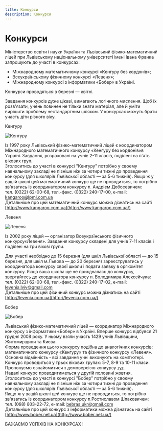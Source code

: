 ```yaml
---
title: Конкурси
description: Конкурси
---
```

# Конкурси

Міністерство освіти і науки України та Львівський фізико-математичний ліцей при Львівському національному університеті імені Івана Франка  
запрошують до участі в конкурсах:

- Міжнародному математичному конкурсі «Кенгуру без кордонів»;
- Всеукраїнському фізичному конкурсі «Левеня»;
- Міжнародному конкурсі з інформатики «Бобер» в Україні.

Конкурси проводяться в березні — квітні.

Завдання конкурсів дуже цікаві, вимагають логічного мислення. Щоб їх розв'язати, учень повинен не тільки знати матеріал, але й уміти вирішити проблему нестандартним шляхом. У конкурсах можуть брати участь діти різного віку.

Кенгуру

![Кенгуру](/images/contests/kenguru_136x136.jpg)

Із 1997 року Львівський фізико-математичний ліцей є координатором Міжнародного математичного конкурсу «Кенгуру без кордонів»в Україні. Завдання, розраховані на учнів 2-11 класів, поділені на п'ять вікових груп.  
Зголоситись до участі в конкурсі "Кенгуру" потрібно у своєму навчальному закладі не пізніше ніж за чотири тижні до проведення конкурсу (для школярів Львівської області — за 5-6 тижнів). Якщо ж у вашій школі цей математичний конкурс ще не проводиться, то потрібно зв'язатись із координатором конкурсу п. Андрієм Добосевичем:  
тел. (0322) 62-00-68, тел.-факс. (0322) 240-17-00, e-mail: [kangaroo@lpml.com.ua](mailto:kangaroo@lpml.com.ua)  
Детальніше про цей математичний конкурс можна дізнатись на сайті [http://www.kangaroo.com.ua](http://www.kangaroo.com.ua/)

Левеня

![Левеня](/images/contests/levenia_116x156.jpg)

Із 2002 року ліцей — організатор Всеукраїнського фізичного конкурсу«Левеня». Завдання конкурсу складені для учнів 7-11 класів і поділені на три вікові групи.

Для участі необхідно до 15 березня (для шкіл Львівської області — до 15 березня, для шкіл м.Львова — до 20 березня) зареєструватись у координатора конкурсу своєї школи і подати заявку в оргкомітет конкурсу. Якщо ваша школа ще не приєдналась до конкурсу, звертайтесь до координатора конкурсу п. Володимира Алексейчука:  
тел. (0322) 62-00-68, тел.-факс. (0322) 240-17-02, e-mail: [levenia.lviv@gmail.com](mailto:levenia.lviv@gmail.com)  
Детальніше про цей фізичний конкурс можна дізнатись на сайті [http://levenia.com.ua](http://levenia.com.ua/)

Бобер

![Бобер](/images/contests/bober_227x152.jpg)

Львівський фізико-математичний ліцей — координатор Міжнародного конкурсу з інформатики «Бобер» в Україні. Вперше конкурс відбувся 21 грудня 2008 року. У ньому взяли участь 1429 учнів Львівщини, Житомирщини та Києва.  
Форма проведення цього конкурсу подібна до аналогічних конкурсів: математичного конкурсу «Кенгуру» та фізичного конкурсу «Левеня». Основна відмінність - всі завдання учні виконують на комп’ютері. Конкурс проводиться у трьох вікових групах: 5-7, 8-9 та 10-11 класи.  
Пропонуємо ознайомитися з демоверсією конкурсу [тут](http://bober.net.ua/page.php?name=archive&).  
Надалі конкурс проводитиметься у другій половині жовтня. Зголоситись до участі в конкурсі "Бобер" потрібно у своєму навчальному закладі не пізніше ніж за чотири тижні до проведення конкурсу (для школярів Львівської області — за 5-6 тижнів).  
Якщо ж у вашій школі цей конкурс ще не проводиться, то потрібно зв'язатись із координатором конкурсу п.Ростиславом Шпаковичем:  
тел. (098) 603-22-72, e-mail: [bebras.ukr@gmail.com](mailto:bober@lpml.com.ua)  
Детальніше про цей конкурс з інформатики можна дізнатись на сайті [http://www.bober.net.ua](http://www.bober.net.ua/)

БАЖАЄМО УСПІХІВ НА КОНКУРСАХ !
